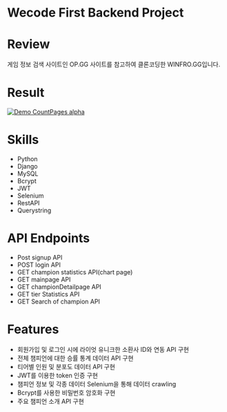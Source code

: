 # Wecode First Backend Project

# Review
 게임 정보 검색 사이트인 OP.GG 사이트를 참고하여 클론코딩한 WINFRO.GG입니다.

# Result

[![Demo CountPages alpha](https://j.gifs.com/ROX2rz.gif)](https://www.youtube.com/watch?v=gYZcFJw0z3Y)

# Skills
- Python
- Django
- MySQL
- Bcrypt
- JWT
- Selenium
- RestAPI
- Querystring

# API Endpoints
- Post signup API
- POST login API
- GET champion statistics API(chart page)
- GET mainpage API
- GET championDetailpage API
- GET tier Statistics API
- GET Search of champion API

# Features
- 회원가입 및 로그인 시에 라이엇 유니크한 소환사 ID와 연동 API 구현
- 전체 챔피언에 대한 승률 통계 데이터 API 구현
- 티어별 인원 및 분포도 데이터 API 구현
- JWT를 이용한 token 인증 구현
- 챔피언 정보 및 각종 데이터 Selenium을 통해 데이터 crawling 
- Bcrypt를 사용한 비밀번호 암호화 구현
- 주요 챔피언 소개 API 구현

